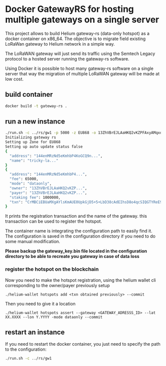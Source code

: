 # Docker GatewayRS for hosting multiple gateways on a single server

This project allows to build Helium gateway-rs (data-only hotspot) as a docker container on x86_64. The objective is to migrate field existing LoRaWan gateway to Helium network in a simple way. 

The LoRaWAN gateway will just send its traffic using the Semtech Legacy protocol to a hosted server running the gateway-rs software. 

Using Docker it is possible to host many gateway-rs software on a single server that way the migration of multiple LoRaWAN gateway will be made at low cost.

## build container

```bash
docker build -t gateway-rs .
```

## run a new instance

```bash
./run.sh -c ../rs/gw1 -p 5000 -z EU868 -o 13ZhVBrEJLAaHKQ2vKZPFAxyAMqxd2726UhSFzDWXpGEizSUixU --update false
Initializing gateway rs
Setting up Zone for EU868
Setting up auto update status false
{
  "address": "144enMRzNd5eKmhbP4KoGCQ9n...",
  "name": "tricky-la..."
}
{
  "address": "144enMRzNd5eKmhbP4...",
  "fee": 65000,
  "mode": "dataonly",
  "owner": "13ZhVBrEJLAaHKQ2vKZP...",
  "payer": "13ZhVBrEJLAaHKQ2vKZP...",
  "staking fee": 1000000,
  "txn": "CrMBCiEBUaMXgAYlsKmAUE0UpkGjD5+5+LbD38cAdEIhsD8o4qcSIQGTYReE9yDRVPqsxtwU1qKY6e6aV6NwXrkH..."
}
```

It prints the registration transaction and the name of the gateway. this transaction can be used to register the hotspot.

The container name is integrating the configuration path to easily find it. The configuration is saved in the configuration directory if you need to do some manual modification.

**Please backup the gateway_key.bin file located in the configuration directory to be able to recreate you gateway in case of data loss**

### register the hotspot on the blockchain

Now you need to make the hotspot registration, using the helium wallet cli corresponding to the owner/payer previously setup
```
./helium-wallet hotspots add <txn obtained previously> --commit
```

Then you need to give it a location
```
./helium-wallet hotspots assert --gateway <GATEWAY_ADRESSS_ID> --lat XX.XXXX --lon Y.YYYY -mode dataonly --commit
```

## restart an instance

If you need to restart the docker container, you just need to specify the path to the configuration:


```bash
./run.sh -c ../rs/gw1
```

